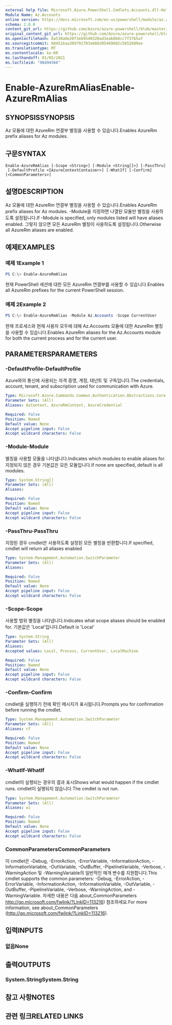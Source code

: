 ```yaml
---
external help file: Microsoft.Azure.PowerShell.Cmdlets.Accounts.dll-Help.xml
Module Name: Az.Accounts
online version: https://docs.microsoft.com/en-us/powershell/module/az.accounts/enable-azurermalias
schema: 2.0.0
content_git_url: https://github.com/Azure/azure-powershell/blob/master/src/Accounts/Accounts/help/Enable-AzureRmAlias.md
original_content_git_url: https://github.com/Azure/azure-powershell/blob/master/src/Accounts/Accounts/help/Enable-AzureRmAlias.md
ms.openlocfilehash: 6a530a0e20f3e69540320ad3eab8b8cc7f37b5af
ms.sourcegitcommit: 68451baa389791703e666d95469602c5652609ee
ms.translationtype: MT
ms.contentlocale: ko-KR
ms.lasthandoff: 01/05/2021
ms.locfileid: "98494566"
---
```

# <span data-ttu-id="dcddc-101">Enable-AzureRmAlias</span><span class="sxs-lookup"><span data-stu-id="dcddc-101">Enable-AzureRmAlias</span></span>

## <span data-ttu-id="dcddc-102">SYNOPSIS</span><span class="sxs-lookup"><span data-stu-id="dcddc-102">SYNOPSIS</span></span>
<span data-ttu-id="dcddc-103">Az 모듈에 대한 AzureRm 연결부 별칭을 사용할 수 있습니다.</span><span class="sxs-lookup"><span data-stu-id="dcddc-103">Enables AzureRm prefix aliases for Az modules.</span></span>

## <span data-ttu-id="dcddc-104">구문</span><span class="sxs-lookup"><span data-stu-id="dcddc-104">SYNTAX</span></span>

```
Enable-AzureRmAlias [-Scope <String>] [-Module <String[]>] [-PassThru]
 [-DefaultProfile <IAzureContextContainer>] [-WhatIf] [-Confirm] [<CommonParameters>]
```

## <span data-ttu-id="dcddc-105">설명</span><span class="sxs-lookup"><span data-stu-id="dcddc-105">DESCRIPTION</span></span>
<span data-ttu-id="dcddc-106">Az 모듈에 대한 AzureRm 연결부 별칭을 사용할 수 있습니다.</span><span class="sxs-lookup"><span data-stu-id="dcddc-106">Enables AzureRm prefix aliases for Az modules.</span></span> <span data-ttu-id="dcddc-107">-Module을 지정하면 나열된 모듈만 별칭을 사용하도록 설정됩니다.</span><span class="sxs-lookup"><span data-stu-id="dcddc-107">If -Module is specified, only modules listed will have aliases enabled.</span></span> <span data-ttu-id="dcddc-108">그렇지 않으면 모든 AzureRm 별칭이 사용하도록 설정됩니다.</span><span class="sxs-lookup"><span data-stu-id="dcddc-108">Otherwise all AzureRm aliases are enabled.</span></span>

## <span data-ttu-id="dcddc-109">예제</span><span class="sxs-lookup"><span data-stu-id="dcddc-109">EXAMPLES</span></span>

### <span data-ttu-id="dcddc-110">예제 1</span><span class="sxs-lookup"><span data-stu-id="dcddc-110">Example 1</span></span>
```powershell
PS C:\> Enable-AzureRmAlias
```

<span data-ttu-id="dcddc-111">현재 PowerShell 세션에 대한 모든 AzureRm 연결부를 사용할 수 있습니다.</span><span class="sxs-lookup"><span data-stu-id="dcddc-111">Enables all AzureRm prefixes for the current PowerShell session.</span></span>

### <span data-ttu-id="dcddc-112">예제 2</span><span class="sxs-lookup"><span data-stu-id="dcddc-112">Example 2</span></span>
```powershell
PS C:\> Enable-AzureRmAlias -Module Az.Accounts -Scope CurrentUser
```

<span data-ttu-id="dcddc-113">현재 프로세스와 현재 사용자 모두에 대해 Az.Accounts 모듈에 대한 AzureRm 별칭을 사용할 수 있습니다.</span><span class="sxs-lookup"><span data-stu-id="dcddc-113">Enables AzureRm aliases for the Az.Accounts module for both the current process and for the current user.</span></span>

## <span data-ttu-id="dcddc-114">PARAMETERS</span><span class="sxs-lookup"><span data-stu-id="dcddc-114">PARAMETERS</span></span>

### <span data-ttu-id="dcddc-115">-DefaultProfile</span><span class="sxs-lookup"><span data-stu-id="dcddc-115">-DefaultProfile</span></span>
<span data-ttu-id="dcddc-116">Azure와의 통신에 사용되는 자격 증명, 계정, 테넌트 및 구독입니다.</span><span class="sxs-lookup"><span data-stu-id="dcddc-116">The credentials, account, tenant, and subscription used for communication with Azure.</span></span>

```yaml
Type: Microsoft.Azure.Commands.Common.Authentication.Abstractions.Core.IAzureContextContainer
Parameter Sets: (All)
Aliases: AzContext, AzureRmContext, AzureCredential

Required: False
Position: Named
Default value: None
Accept pipeline input: False
Accept wildcard characters: False
```

### <span data-ttu-id="dcddc-117">-Module</span><span class="sxs-lookup"><span data-stu-id="dcddc-117">-Module</span></span>
<span data-ttu-id="dcddc-118">별칭을 사용할 모듈을 나타냅니다.</span><span class="sxs-lookup"><span data-stu-id="dcddc-118">Indicates which modules to enable aliases for.</span></span>
<span data-ttu-id="dcddc-119">지정되지 않은 경우 기본값은 모든 모듈입니다.</span><span class="sxs-lookup"><span data-stu-id="dcddc-119">If none are specified, default is all modules.</span></span>

```yaml
Type: System.String[]
Parameter Sets: (All)
Aliases:

Required: False
Position: Named
Default value: None
Accept pipeline input: False
Accept wildcard characters: False
```

### <span data-ttu-id="dcddc-120">-PassThru</span><span class="sxs-lookup"><span data-stu-id="dcddc-120">-PassThru</span></span>
<span data-ttu-id="dcddc-121">지정된 경우 cmdlet은 사용하도록 설정된 모든 별칭을 반환합니다.</span><span class="sxs-lookup"><span data-stu-id="dcddc-121">If specified, cmdlet will return all aliases enabled</span></span>

```yaml
Type: System.Management.Automation.SwitchParameter
Parameter Sets: (All)
Aliases:

Required: False
Position: Named
Default value: None
Accept pipeline input: False
Accept wildcard characters: False
```

### <span data-ttu-id="dcddc-122">-Scope</span><span class="sxs-lookup"><span data-stu-id="dcddc-122">-Scope</span></span>
<span data-ttu-id="dcddc-123">사용할 범위 별칭을 나타냅니다.</span><span class="sxs-lookup"><span data-stu-id="dcddc-123">Indicates what scope aliases should be enabled for.</span></span> <span data-ttu-id="dcddc-124">기본값은 'Local'입니다.</span><span class="sxs-lookup"><span data-stu-id="dcddc-124">Default is 'Local'</span></span>

```yaml
Type: System.String
Parameter Sets: (All)
Aliases:
Accepted values: Local, Process, CurrentUser, LocalMachine

Required: False
Position: Named
Default value: None
Accept pipeline input: False
Accept wildcard characters: False
```

### <span data-ttu-id="dcddc-125">-Confirm</span><span class="sxs-lookup"><span data-stu-id="dcddc-125">-Confirm</span></span>
<span data-ttu-id="dcddc-126">cmdlet을 실행하기 전에 확인 메시지가 표시됩니다.</span><span class="sxs-lookup"><span data-stu-id="dcddc-126">Prompts you for confirmation before running the cmdlet.</span></span>

```yaml
Type: System.Management.Automation.SwitchParameter
Parameter Sets: (All)
Aliases: cf

Required: False
Position: Named
Default value: None
Accept pipeline input: False
Accept wildcard characters: False
```

### <span data-ttu-id="dcddc-127">-WhatIf</span><span class="sxs-lookup"><span data-stu-id="dcddc-127">-WhatIf</span></span>
<span data-ttu-id="dcddc-128">cmdlet이 실행되는 경우의 결과 표시</span><span class="sxs-lookup"><span data-stu-id="dcddc-128">Shows what would happen if the cmdlet runs.</span></span>
<span data-ttu-id="dcddc-129">cmdlet이 실행되지 않습니다.</span><span class="sxs-lookup"><span data-stu-id="dcddc-129">The cmdlet is not run.</span></span>

```yaml
Type: System.Management.Automation.SwitchParameter
Parameter Sets: (All)
Aliases: wi

Required: False
Position: Named
Default value: None
Accept pipeline input: False
Accept wildcard characters: False
```

### <span data-ttu-id="dcddc-130">CommonParameters</span><span class="sxs-lookup"><span data-stu-id="dcddc-130">CommonParameters</span></span>
<span data-ttu-id="dcddc-131">이 cmdlet은 -Debug, -ErrorAction, -ErrorVariable, -InformationAction, -InformationVariable, -OutVariable, -OutBuffer, -PipelineVariable, -Verbose, -WarningAction 및 -WarningVariable의 일반적인 매개 변수를 지원합니다.</span><span class="sxs-lookup"><span data-stu-id="dcddc-131">This cmdlet supports the common parameters: -Debug, -ErrorAction, -ErrorVariable, -InformationAction, -InformationVariable, -OutVariable, -OutBuffer, -PipelineVariable, -Verbose, -WarningAction, and -WarningVariable.</span></span> <span data-ttu-id="dcddc-132">자세한 내용은 다음 about_CommonParameters http://go.microsoft.com/fwlink/?LinkID=113216) 참조하세요.</span><span class="sxs-lookup"><span data-stu-id="dcddc-132">For more information, see about_CommonParameters (http://go.microsoft.com/fwlink/?LinkID=113216).</span></span>

## <span data-ttu-id="dcddc-133">입력</span><span class="sxs-lookup"><span data-stu-id="dcddc-133">INPUTS</span></span>

### <span data-ttu-id="dcddc-134">없음</span><span class="sxs-lookup"><span data-stu-id="dcddc-134">None</span></span>

## <span data-ttu-id="dcddc-135">출력</span><span class="sxs-lookup"><span data-stu-id="dcddc-135">OUTPUTS</span></span>

### <span data-ttu-id="dcddc-136">System.String</span><span class="sxs-lookup"><span data-stu-id="dcddc-136">System.String</span></span>

## <span data-ttu-id="dcddc-137">참고 사항</span><span class="sxs-lookup"><span data-stu-id="dcddc-137">NOTES</span></span>

## <span data-ttu-id="dcddc-138">관련 링크</span><span class="sxs-lookup"><span data-stu-id="dcddc-138">RELATED LINKS</span></span>
